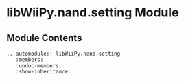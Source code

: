 # libWiiPy.nand.setting Module

## Module Contents

```{eval-rst}
.. automodule:: libWiiPy.nand.setting
   :members:
   :undoc-members:
   :show-inheritance:
```
